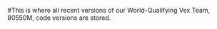 #This is where all recent versions of our World-Qualifying Vex Team, 80550M, code versions are stored.

